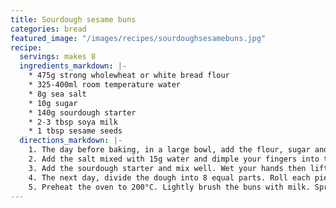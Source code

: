 ```yaml
---
title: Sourdough sesame buns
categories: bread
featured_image: "/images/recipes/sourdoughsesamebuns.jpg"
recipe:
  servings: makes 8
  ingredients_markdown: |-
    * 475g strong wholewheat or white bread flour
    * 325-400ml room temperature water
    * 8g sea salt
    * 10g sugar
    * 140g sourdough starter
    * 2-3 tbsp soya milk
    * 1 tbsp sesame seeds
  directions_markdown: |-
    1. The day before baking, in a large bowl, add the flour, sugar and water. Mix together and let the dough rest for an hour.
    2. Add the salt mixed with 15g water and dimple your fingers into the dough to allow the salty water and salt to distribute evenly throughout the dough. Leave for 10 minutes.
    3. Add the sourdough starter and mix well. Wet your hands then lift and fold the dough over, do a quarter turn of the bowl and repeat three more times. Repeat 3 times at 30 minute intervals with a final 15 minute rest at the end. Cover the bowl with a damp tea-towel and leave to rest for 4 hours. Transfer to the fridge overnight, about 12 hours.
    4. The next day, divide the dough into 8 equal parts. Roll each piece of dough on the counter to form a ball, and shape into buns. Arrange on a lined baking tray, keeping even spacing in between the buns. Cover with a damp tea-towel and let it rest for 4-6 hours until almost doubled in size.
    5. Preheat the oven to 200°C. Lightly brush the buns with milk. Sprinkle with sesame seeds and bake for 30 minutes. Let the buns cool completely on a wire rack. Once cool, slice and enjoy with your favourite filling.
---
```

